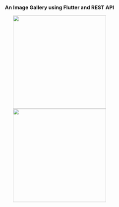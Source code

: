 <div align="center">
  <h3>An Image Gallery using Flutter and REST API</h3>
  <p>
    <img src="https://github.com/user-attachments/assets/b90fad04-2192-4b8f-8297-d6d1daf01c6d" width="300" />
    <img src="https://github.com/user-attachments/assets/eb995886-8b30-4ae0-97ca-03806c37dc45" width="300" />
  </p>
</div>
